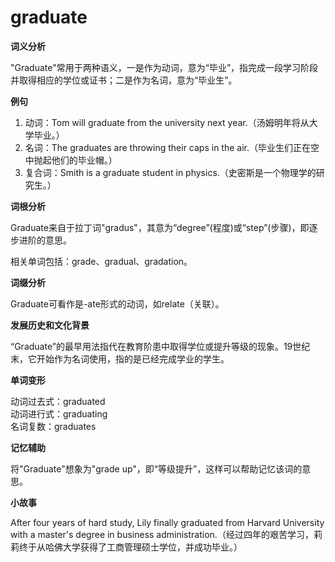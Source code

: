 # graduate

**词义分析**

  

"Graduate"常用于两种语义，一是作为动词，意为“毕业”，指完成一段学习阶段并取得相应的学位或证书；二是作为名词，意为“毕业生”。

  

**例句**

  

1.  动词：Tom will graduate from the university next year.（汤姆明年将从大学毕业。）
2.  名词：The graduates are throwing their caps in the air.（毕业生们正在空中抛起他们的毕业帽。）
3.  复合词：Smith is a graduate student in physics.（史密斯是一个物理学的研究生。）

  

**词根分析**

  

Graduate来自于拉丁词"gradus"，其意为“degree”(程度)或“step”(步骤)，即逐步进阶的意思。

  

相关单词包括：grade、gradual、gradation。

  

**词缀分析**

  

Graduate可看作是-ate形式的动词，如relate（关联）。

  

**发展历史和文化背景**

  

“Graduate”的最早用法指代在教育阶患中取得学位或提升等级的现象。19世纪末，它开始作为名词使用，指的是已经完成学业的学生。

  

**单词变形**

  

动词过去式：graduated  
动词进行式：graduating  
名词复数：graduates

  

**记忆辅助**

  

将"Graduate"想象为"grade up"，即“等级提升”，这样可以帮助记忆该词的意思。

  

**小故事**

  

After four years of hard study, Lily finally graduated from Harvard University with a master's degree in business administration.（经过四年的艰苦学习，莉莉终于从哈佛大学获得了工商管理硕士学位，并成功毕业。）
